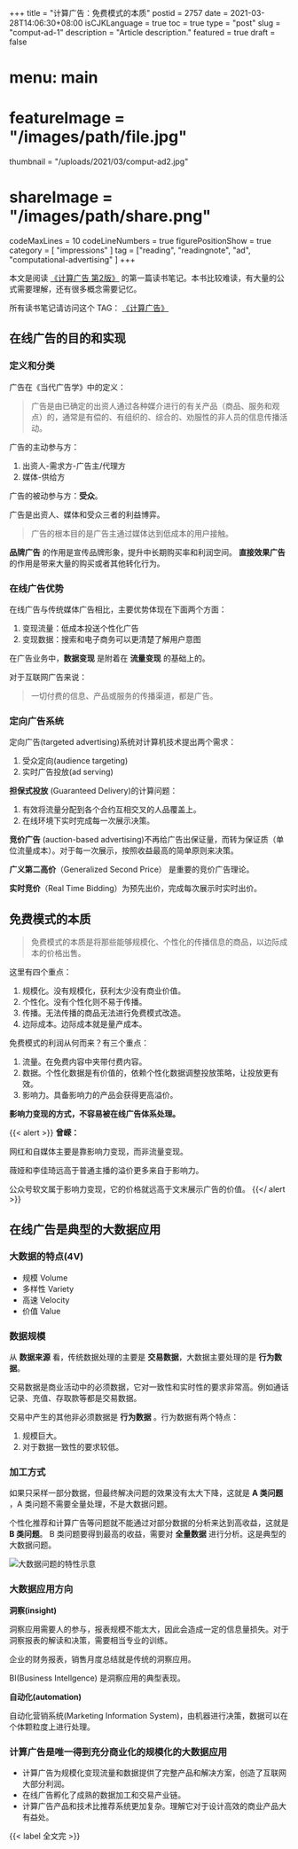+++
title = "计算广告：免费模式的本质"
postid = 2757
date = 2021-03-28T14:06:30+08:00
isCJKLanguage = true
toc = true
type = "post"
slug = "comput-ad-1"
description = "Article description."
featured = true
draft = false
# menu: main
# featureImage = "/images/path/file.jpg"
thumbnail = "/uploads/2021/03/comput-ad2.jpg"
# shareImage = "/images/path/share.png"
codeMaxLines = 10
codeLineNumbers = true
figurePositionShow = true
category = [ "impressions" ]
tag = ["reading", "readingnote", "ad", "computational-advertising" ]
+++

本文是阅读 [《计算广告 第2版》][book] 的第一篇读书笔记。本书比较难读，有大量的公式需要理解，还有很多概念需要记忆。

所有读书笔记请访问这个 TAG： [《计算广告》](/tag/computational-advertising/)

<!--more-->

## 在线广告的目的和实现

### 定义和分类

广告在《当代广告学》中的定义：

> 广告是由已确定的出资人通过各种媒介进行的有关产品（商品、服务和观点）的，通常是有偿的、有组织的、综合的、劝服性的非人员的信息传播活动。

广告的主动参与方：

1. 出资人-需求方-广告主/代理方
2. 媒体-供给方

广告的被动参与方：**受众**。

广告是出资人、媒体和受众三者的利益博弈。

> 广告的根本目的是广告主通过媒体达到低成本的用户接触。

**品牌广告** 的作用是宣传品牌形象，提升中长期购买率和利润空间。
**直接效果广告** 的作用是带来大量的购买或者其他转化行为。

### 在线广告优势

在线广告与传统媒体广告相比，主要优势体现在下面两个方面：

1. 变现流量：低成本投送个性化广告
2. 变现数据：搜索和电子商务可以更清楚了解用户意图

在广告业务中，**数据变现** 是附着在 **流量变现** 的基础上的。

对于互联网广告来说：

> 一切付费的信息、产品或服务的传播渠道，都是广告。

### 定向广告系统

定向广告(targeted advertising)系统对计算机技术提出两个需求：

1. 受众定向(audience targeting)
2. 实时广告投放(ad serving)

**担保式投放** (Guaranteed Delivery)的计算问题：

1. 有效将流量分配到各个合约互相交叉的人品覆盖上。
2. 在线环境下实时完成每一次展示决策。

**竞价广告** (auction-based advertising)不再给广告出保证量，而转为保证质（单位流量成本）。对于每一次展示，按照收益最高的简单原则来决策。

**广义第二高价**（Generalized Second Price） 是重要的竞价广告理论。

**实时竞价**（Real Time Bidding）为预先出价，完成每次展示时实时出价。

## 免费模式的本质

> 免费模式的本质是将那些能够规模化、个性化的传播信息的商品，以边际成本的价格出售。

这里有四个重点：

1. 规模化。没有规模化，获利太少没有商业价值。
2. 个性化。没有个性化则不易于传播。
3. 传播。无法传播的商品无法进行免费模式改造。
4. 边际成本。边际成本就是量产成本。

免费模式的利润从何而来？有三个重点：

1. 流量。在免费内容中夹带付费内容。
2. 数据。个性化数据是有价值的，依赖个性化数据调整投放策略，让投放更有效。
3. 影响力。具备影响力的产品会获得更高溢价。

**影响力变现的方式，不容易被在线广告体系处理。** 

{{< alert >}}
**曾嵘：**

网红和自媒体主要是靠影响力变现，而非流量变现。

薇娅和李佳琦远高于普通主播的溢价更多来自于影响力。

公众号软文属于影响力变现，它的价格就远高于文末展示广告的价值。
{{</ alert >}}

## 在线广告是典型的大数据应用

### 大数据的特点(4V)

- 规模 Volume
- 多样性 Variety
- 高速 Velocity
- 价值 Value

### 数据规模

从 **数据来源** 看，传统数据处理的主要是 **交易数据**，大数据主要处理的是 **行为数据**。

交易数据是商业活动中的必须数据，它对一致性和实时性的要求非常高。例如通话记录、充值、存取款等都是交易数据。

交易中产生的其他非必须数据是 **行为数据** 。行为数据有两个特点：

1. 规模巨大。
2. 对于数据一致性的要求较低。

### 加工方式

如果只采样一部分数据，但最终解决问题的效果没有太大下降，这就是 **A 类问题** ，A 类问题不需要全量处理，不是大数据问题。

个性化推荐和计算广告等问题就不能通过对部分数据的分析来达到高收益，这就是 **B 类问题**。 B 类问题要得到最高的收益，需要对 **全量数据** 进行分析。这是典型的大数据问题。

![大数据问题的特性示意](/uploads/2021/03/comput-ad1.png)

### 大数据应用方向

**洞察(insight)**

洞察应用需要人的参与，报表规模不能太大，因此会造成一定的信息量损失。对于洞察报表的解读和决策，需要相当专业的训练。

企业的财务报表，销售月度总结就是传统的洞察应用。

BI(Business Intellgence) 是洞察应用的典型表现。

**自动化(automation)**

自动化营销系统(Marketing Information System)，由机器进行决策，数据可以在个体颗粒度上进行处理。

### 计算广告是唯一得到充分商业化的规模化的大数据应用

- 计算广告为规模化变现流量和数据提供了完整产品和解决方案，创造了互联网大部分利润。
- 在线广告孵化了成熟的数据加工和交易产业链。
- 计算广告产品和技术比推荐系统更加复杂。理解它对于设计高效的商业产品大有益处。


{{< label 全文完 >}}

[book]: https://book.douban.com/subject/34804492/